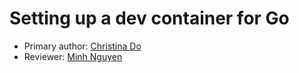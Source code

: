 # Setting up a dev container for Go
* Primary author: [Christina Do](https://github.com/chrxstyxdo)
* Reviewer: [Minh Nguyen](https://github.com/mp-nguyen26)